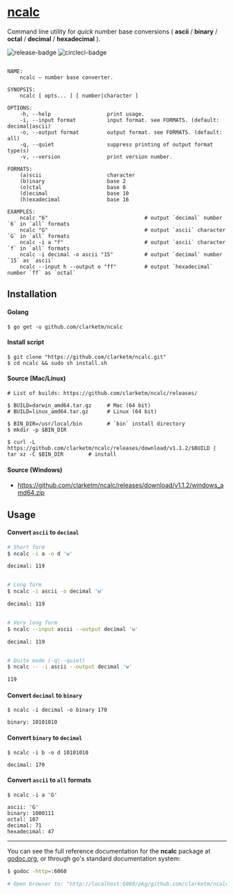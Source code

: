 # [ncalc](https://godoc.org/github.com/clarketm/ncalc)

Command line utility for *quick* number base conversions ( **ascii** / **binary** / **octal** / **decimal** / **hexadecimal** ).

![release-badge](https://img.shields.io/github/release/clarketm/ncalc.svg)
![circleci-badge](https://circleci.com/gh/clarketm/ncalc.svg?style=shield)

```shell

NAME:
    ncalc – number base converter.

SYNOPSIS:
    ncalc [ opts... ] [ number|character ]

OPTIONS:
    -h, --help                  print usage.
    -i, --input format          input format. see FORMATS. (default: decimal|ascii)
    -o, --output format         output format. see FORMATS. (default: all)
    -q, --quiet                 suppress printing of output format type(s)
    -v, --version               print version number.

FORMATS:
    (a)scii                     character
    (b)inary                    base 2
    (o)ctal                     base 8
    (d)ecimal                   base 10
    (h)exadecimal               base 16

EXAMPLES:
    ncalc "6"                               # output `decimal` number `6` in `all` formats
    ncalc "G"                               # output `ascii` character `G` in `all` formats
    ncalc -i a "f"                          # output `ascii` character `f` in `all` formats
    ncalc -i decimal -o ascii "15"          # output `decimal` number `15` as `ascii`
    ncalc --input h --output o "ff"         # output `hexadecimal` number `ff` as `octal`

```
## Installation

#### Golang
```shell
$ go get -u github.com/clarketm/ncalc
```

#### Install script
```shell
$ git clone "https://github.com/clarketm/ncalc.git"
$ cd ncalc && sudo sh install.sh
```

#### Source (Mac/Linux)
```shell
# List of builds: https://github.com/clarketm/ncalc/releases/

$ BUILD=darwin_amd64.tar.gz     # Mac (64 bit)
# BUILD=linux_amd64.tar.gz      # Linux (64 bit)

$ BIN_DIR=/usr/local/bin        # `bin` install directory
$ mkdir -p $BIN_DIR

$ curl -L https://github.com/clarketm/ncalc/releases/download/v1.1.2/$BUILD | tar xz -C $BIN_DIR        # install
```

#### Source (Windows)
* https://github.com/clarketm/ncalc/releases/download/v1.1.2/windows_amd64.zip


## Usage

#### Convert `ascii` to `decimal`
```bash
# Short form
$ ncalc -i a -o d 'w'

decimal: 119


# Long form
$ ncalc -i ascii -o decimal 'w'

decimal: 119


# Very long form
$ ncalc --input ascii --output decimal 'w'

decimal: 119


# Quite mode (-q|--quiet)
$ ncalc -- -i ascii --output decimal 'w'

119
```

#### Convert `decimal` to `binary`
```shell
$ ncalc -i decimal -o binary 170

binary: 10101010
```

#### Convert `binary` to `decimal`
```shell
$ ncalc -i b -o d 10101010

decimal: 170
```

#### Convert `ascii` to `all` formats
```shell
$ ncalc -i a 'G'

ascii: 'G'
binary: 1000111
octal: 107
decimal: 71
hexadecimal: 47
```

---

You can see the full reference documentation for the **ncalc** package at [godoc.org](https://godoc.org/github.com/clarketm/ncalc), or through go's standard documentation system:
```bash
$ godoc -http=:6060

# Open browser to: "http://localhost:6060/pkg/github.com/clarketm/ncalc"  to view godoc.
```
